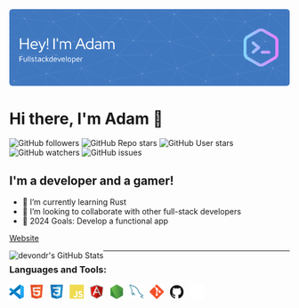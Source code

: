<img alt="adamondr banner" src="https://github.com/adamondr/adamondr/blob/main/banner.png?raw=true">

# Hi there, I'm Adam 👋 

![GitHub followers](https://img.shields.io/github/followers/adamondr?style=for-the-badge)
![GitHub Repo stars](https://img.shields.io/github/stars/adamondr/adamondr?style=for-the-badge)
![GitHub User stars](https://img.shields.io/github/stars/adamondr?label=User%20stars&style=for-the-badge)
![GitHub watchers](https://img.shields.io/github/watchers/adamondr/adamondr?style=for-the-badge)
![GitHub issues](https://img.shields.io/github/issues/adamondr/adamondr?style=for-the-badge)

<!-- !YouTube Channel Subscribers(https://img.shields.io/youtube/channel/subscribers/UCDCHcqyeQgJ-jVSd6VJkbCw?logo=youtube&logoColor=red&style=for-the-badge)youtube
!Website(https://img.shields.io/website?label=codeSTACKr.com&style=for-the-badge&url=https%3A%2F%2Fcodestackr.com)(https://codestackr.com)
!Twitter Follow(https://img.shields.io/twitter/follow/codeSTACKr?color=1DA1F2&logo=twitter&style=for-the-badge)(https://twitter.com/intent/follow?original_referer=https%3A%2F%2Fgithub.com%2FcodeSTACKr&screen_name=codeSTACKr)

!Visual Studio Marketplace Rating (Stars)(https://img.shields.io/visual-studio-marketplace/stars/codestackr.codestackr-theme?label=codeSTACKr%20VS%20Code%20Theme&logo=visualstudiocode&logoColor=ff652f&style=for-the-badge)(https://marketplace.visualstudio.com/items?itemName=codestackr.codestackr-theme)
!Become A VS Code SuperHero(https://img.shields.io/badge/-Become%20A%20VS%20Code%20SuperHero%20%E2%86%92-gray.svg?colorB=ff652f&style=for-the-badge)(https://vsCodeHero.com) -->


## I'm a developer and a gamer!

<!-- - 🔭 Check out my VS Code course: Become A VS Code SuperHero!course! -->
- 🌱 I’m currently learning Rust
- 👯 I’m looking to collaborate with other full-stack developers
- 🥅 2024 Goals: Develop a functional app
<!-- - ⚡ Fun fact: I love to play bedwars -->
[Website](https://adamondr.github.io)
<!-- - 😻 Check out the NFT collection I created: CodeCats(https://opensea.io/collection/codecats?searchsortAscending=true&searchsortBy=PRICE&searchtoggles0=BUY_NOW) -->

<!-- ### Connect with me:

<!-- !website(./img/globe-light.svg)(https://codestackr.com#gh-light-mode-only)
!website(./img/globe-dark.svg)(https://codestackr.com#gh-dark-mode-only)
&nbsp;&nbsp;
!website(./img/youtube-light.svg)(https://youtube.com/codestackr#gh-light-mode-only)
!website(./img/youtube-dark.svg)(https://youtube.com/codestackr#gh-dark-mode-only)
&nbsp;&nbsp;
!website(./img/twitter-light.svg)(https://twitter.com/codestackr#gh-light-mode-only)
!website(./img/twitter-dark.svg)(https://twitter.com/codestackr#gh-dark-mode-only)
&nbsp;&nbsp;
!website(./img/linkedin-light.svg)(https://linkedin.com/in/codeSTACKr#gh-light-mode-only)
!website(./img/linkedin-dark.svg)(https://linkedin.com/in/codeSTACKr#gh-dark-mode-only)
&nbsp;&nbsp;
!website(./img/instagram-light.svg)(https://instagram.com/codeSTACKr#gh-light-mode-only)
!website(./img/instagram-dark.svg)(https://instagram.com/codeSTACKr#gh-dark-mode-only) -->


  <img align="left" alt="devondr's GitHub Stats" src="https://github-readme-stats.vercel.app/api?username=adamondr&show_icons=true&hide_border=false&theme=gruvbox" />
  
  ---
  
### Languages and Tools:

<img align="left" alt="Visual Studio Code" width="26px" src="https://raw.githubusercontent.com/devicons/devicon/1119b9f84c0290e0f0b38982099a2bd027a48bf1/icons/vscode/vscode-original.svg" style="padding-right:10px;" />
<img align="left" alt="HTML5" width="26px" src="https://raw.githubusercontent.com/devicons/devicon/1119b9f84c0290e0f0b38982099a2bd027a48bf1/icons/html5/html5-original.svg" style="padding-right:10px;" />
<img align="left" alt="CSS3" width="26px" src="https://raw.githubusercontent.com/devicons/devicon/1119b9f84c0290e0f0b38982099a2bd027a48bf1/icons/css3/css3-original.svg" style="padding-right:10px;" />
<!-- <img align="left" alt="Sass" width="26px" src="https://cdn.jsdelivr.net/gh/devicons/devicon/icons/sass/sass-original.svg" style="padding-right:10px;" /> -->
<img align="left" alt="JavaScript" width="26px" src="https://raw.githubusercontent.com/devicons/devicon/1119b9f84c0290e0f0b38982099a2bd027a48bf1/icons/javascript/javascript-plain.svg" style="padding-right:10px;" />
<img align="left" alt="Angular" width="26px" src="https://raw.githubusercontent.com/devicons/devicon/1119b9f84c0290e0f0b38982099a2bd027a48bf1/icons/angularjs/angularjs-original.svg" style="padding-right:10px;" />
<img align="left" alt="Node.js" width="26px" src="https://raw.githubusercontent.com/devicons/devicon/1119b9f84c0290e0f0b38982099a2bd027a48bf1/icons/nodejs/nodejs-original.svg" style="padding-right:10px;" />
<img align="left" alt="MySQL" width="26px" src="https://raw.githubusercontent.com/devicons/devicon/1119b9f84c0290e0f0b38982099a2bd027a48bf1/icons/mysql/mysql-original.svg" style="padding-right:10px;" />
<img align="left" alt="Git" width="26px" src="https://raw.githubusercontent.com/devicons/devicon/1119b9f84c0290e0f0b38982099a2bd027a48bf1/icons/git/git-original.svg" style="padding-right:10px;" />
<img align="left" alt="GitHub" width="26px" src="https://raw.githubusercontent.com/devicons/devicon/1119b9f84c0290e0f0b38982099a2bd027a48bf1/icons/github/github-original.svg" style="padding-right:10px;" />
<img align="left" alt="Terminal" width="26px" src="./img/terminal-dark.svg" />

<br />
<br />

<!-- ---

### 📺 Latest YouTube Videos


➡️ more videos...(https://youtube.com/codestackr)

---

### 📕 Latest Blog Posts


➡️ more blog posts...(https://codestackr.com) -->

<!-- <details>
  <summary>:zap: Recent GitHub Activity</summary>

</details> -->
<!-- 
<details>
  <summary>:zap: GitHub Stats</summary> --

<!--</details>-->

<!-- website: https://codeSTACKr.com
course: http://vsCodeHero.com
twitter: https://twitter.com/codeSTACKr
youtube: https://youtube.com/codeSTACKr
instagram: https://instagram.com/codeSTACKr
linkedin: https://linkedin.com/in/codeSTACKr
: https://www.youtube.com/playlist?list=PLkwxH9e_vrAJ0WbEsFA9W3I1W-g_BTsbt
jsplaylist: https://www.youtube.com/playlist?list=PLkwxH9e_vrALRJKu7wfXby3MKeflhTu6B
cssplaylist: https://www.youtube.com/playlist?list=PLkwxH9e_vrALSdvZuEh6gqQdmDoDIoqz4
reactplaylist: https://www.youtube.com/playlist?list=PLkwxH9e_vrAK4TdffpxKY3QGyHCpxFcQ0 -->
